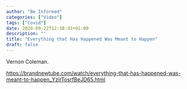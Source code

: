```yaml
---
author: "Be Informed"
categories: ["Video"]
tags: ["Covid"]
date: 2020-09-22T12:38:43+01:00
description: ""
title: "Everything that Has Happened Was Meant to Happen"
draft: false
---
```


Vernon Coleman.

https://brandnewtube.com/watch/everything-that-has-happened-was-meant-to-happen_YzirTosrfBeJD65.html